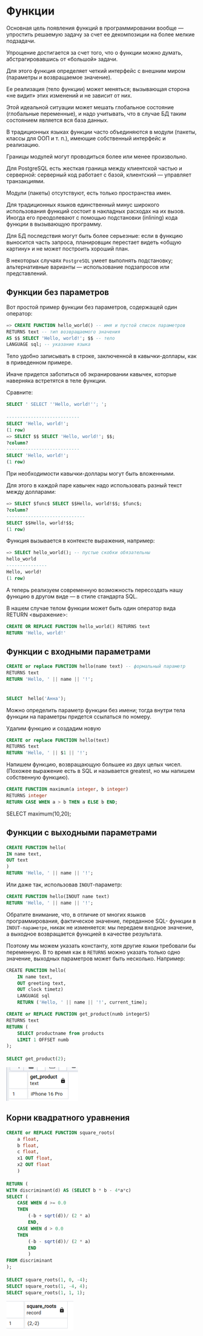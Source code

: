 # Функции

Основная цель появления функций в программировании вообще — упростить решаемую задачу за счет ее декомпозиции на более мелкие подзадачи. 

Упрощение достигается за счет того, что о функции можно думать, абстрагировавшись от «большой» задачи. 

Для этого функция определяет четкий интерфейс с внешним миром (параметры и возвращаемое значение). 

Ее реализация (тело функции) может меняться; вызывающая сторона «не видит» этих изменений и не зависит от них. 

Этой идеальной ситуации может мешать глобальное состояние (глобальные переменные), и надо учитывать, что в случае БД таким состоянием является вся база данных.

В традиционных языках функции часто объединяются в модули (пакеты, классы для ООП и т. п.), имеющие собственный интерфейс и реализацию. 

Границы модулей могут проводиться более или менее произвольно. 

Для PostgreSQL есть жесткая граница между клиентской частью и серверной: серверный код работает с базой, клиентский —
управляет транзакциями. 

Модули (пакеты) отсутствуют, есть только пространства имен.

Для традиционных языков единственный минус широкого использования функций состоит в накладных расходах на их вызов.
Иногда его преодолевают с помощью подстановки (inlining) кода функции в вызывающую программу. 

Для БД последствия могут быть более серьезные: если в функцию выносится часть запроса, планировщик перестает видеть «общую картину» и не может построить хороший план. 

В некоторых случаях `PostgreSQL` умеет выполнять подстановку; альтернативные варианты — использование подзапросов или представлений.


## Функции без параметров

Вот простой пример функции без параметров, содержащей один оператор:
```sql
=> CREATE FUNCTION hello_world() -- имя и пустой список параметров
RETURNS text -- тип возвращаемого значения
AS $$ SELECT 'Hello, world!'; $$ -- тело
LANGUAGE sql; -- указание языка
```

Тело удобно записывать в строке, заключенной в кавычки-доллары, как в приведенном примере. 

Иначе придется
заботиться об экранировании кавычек, которые наверняка встретятся в теле функции. 

Сравните:
```sql
SELECT ' SELECT ''Hello, world!''; ';

---------------------------
SELECT 'Hello, world!';
(1 row)
=> SELECT $$ SELECT 'Hello, world!'; $$;
?column?
---------------------------
SELECT 'Hello, world!';
(1 row)
```
При необходимости кавычки-доллары могут быть вложенными. 

Для этого в каждой паре кавычек надо использовать разный текст между долларами:
```sql
=> SELECT $func$ SELECT $$Hello, world!$$; $func$;
?column?
-----------------------------
SELECT $$Hello, world!$$;
(1 row)
```
Функция вызывается в контексте выражения, например:
```sql
=> SELECT hello_world(); -- пустые скобки обязательны
hello_world
---------------
Hello, world!
(1 row)
```


А теперь реализуем современную возможность пересоздать нашу функцию в другом виде — в стиле стандарта SQL.

В нашем случае телом функции может быть один оператор вида RETURN <выражение>:
```sql
CREATE OR REPLACE FUNCTION hello_world() RETURNS text
RETURN 'Hello, world!'
```


## Функции с входными параметрами

```sql
CREATE or replace FUNCTION hello(name text) -- формальный параметр
RETURNS text
RETURN 'Hello, ' || name || '!';


SELECT  hello('Анна');
```


Можно определить параметр функции без имени; тогда внутри тела функции на параметры придется ссылаться по
номеру.

Удалим функцию и создадим новую

```sql
CREATE or replace FUNCTION hello(text)
RETURNS text
RETURN 'Hello, ' || $1 || '!';

```
Напишем функцию, возвращающую большее из двух целых чисел. 
(Похожее выражение есть в
SQL и называется greatest, но мы напишем собственную функцию).

```sql
CREATE FUNCTION maximum(a integer, b integer)
RETURNS integer
RETURN CASE WHEN a > b THEN a ELSE b END;
```

SELECT maximum(10,20);


## Функции с выходными параметрами

```sql
CREATE FUNCTION hello(
IN name text,
OUT text
)
RETURN 'Hello, ' || name || '!';
```

Или даже так, использовав `INOUT`-параметр:

```sql
CREATE FUNCTION hello(INOUT name text)
RETURN 'Hello, ' || name || '!';
```


Обратите внимание, что, в отличие от многих языков программирования, фактическое значение, переданное SQL-
функции в `INOUT-параметре`, никак не изменяется: мы передаем входное значение, а выходное возвращается
функцией в качестве результата. 

Поэтому мы можем указать константу, хотя другие языки требовали бы переменную.
В то время как в `RETURNS` можно указать только одно значение, выходных параметров может быть несколько.
Например:

```sql
СREATE FUNCTION hello(
    IN name text,
    OUT greeting text,
    OUT clock timetz)
    LANGUAGE sql
    RETURN ('Hello, ' || name || '!', current_time);
```


```sql
CREATE or REPLACE FUNCTION get_product(numb integerS)
RETURNS text
RETURN (
	SELECT productname from products
	LIMIT 1 OFFSET numb
);

SELECT get_product(2);

```


![alt text](img2/image-9.png)


## Корни квадратного уравнения

```sql
CREATE or REPLACE FUNCTION square_roots(
	a float,
	b float,
	c float,
	x1 OUT float,
	x2 OUT float
	)

RETURN (
WITH discriminant(d) AS (SELECT b * b - 4*a*c)
SELECT (
	CASE WHEN d >= 0.0
	THEN
		(-b + sqrt(d))/ (2 * a)
		END,
	CASE WHEN d > 0.0
	THEN
		(-b - sqrt(d))/ (2 * a) 
		END
		)
FROM discriminant
);

SELECT square_roots(1, 0, -4);
SELECT square_roots(1, -4, 4);
SELECT square_roots(1, 1, 1);
```

![alt text](img2/image-10.png)